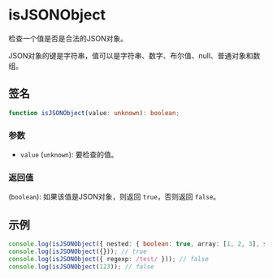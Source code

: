 # isJSONObject

检查一个值是否是合法的JSON对象。

JSON对象的键是字符串，值可以是字符串、数字、布尔值、null、普通对象和数组。

## 签名

```typescript
function isJSONObject(value: unknown): boolean;
```

### 参数

- `value` (`unknown`): 要检查的值。

### 返回值

(`boolean`): 如果该值是JSON对象，则返回 `true`，否则返回 `false`。

## 示例

```typescript
console.log(isJSONObject({ nested: { boolean: true, array: [1, 2, 3], string: 'test', null: null } })); // true
console.log(isJSONObject({})); // true
console.log(isJSONObject({ regexp: /test/ })); // false
console.log(isJSONObject(123)); // false
```
